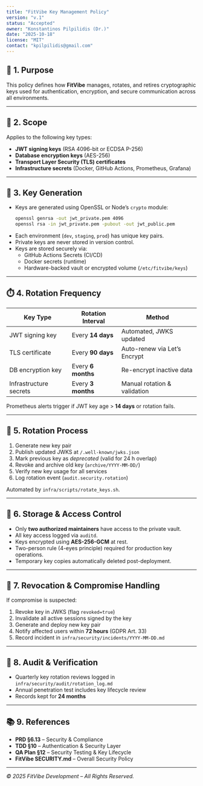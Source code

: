```yaml
---
title: "FitVibe Key Management Policy"
version: "v.1"
status: "Accepted"
owner: "Konstantinos Pilpilidis (Dr.)"
date: "2025-10-18"
license: "MIT"
contact: "kpilpilidis@gmail.com"
---
```


## 🔐 1. Purpose

This policy defines how **FitVibe** manages, rotates, and retires cryptographic keys used for authentication, encryption, and secure communication across all environments.

---

## 🧭 2. Scope

Applies to the following key types:

- **JWT signing keys** (RSA 4096-bit or ECDSA P-256)
- **Database encryption keys** (AES-256)
- **Transport Layer Security (TLS) certificates**
- **Infrastructure secrets** (Docker, GitHub Actions, Prometheus, Grafana)

---

## 🧩 3. Key Generation

- Keys are generated using OpenSSL or Node’s `crypto` module:
  ```bash
  openssl genrsa -out jwt_private.pem 4096
  openssl rsa -in jwt_private.pem -pubout -out jwt_public.pem
  ```
- Each environment (`dev`, `staging`, `prod`) has unique key pairs.
- Private keys are never stored in version control.
- Keys are stored securely via:
  - GitHub Actions Secrets (CI/CD)
  - Docker secrets (runtime)
  - Hardware-backed vault or encrypted volume (`/etc/fitvibe/keys`)

---

## ⏱️ 4. Rotation Frequency

| Key Type               | Rotation Interval  | Method                       |
| ---------------------- | ------------------ | ---------------------------- |
| JWT signing key        | Every **14 days**  | Automated, JWKS updated      |
| TLS certificate        | Every **90 days**  | Auto-renew via Let’s Encrypt |
| DB encryption key      | Every **6 months** | Re-encrypt inactive data     |
| Infrastructure secrets | Every **3 months** | Manual rotation & validation |

Prometheus alerts trigger if JWT key age > **14 days** or rotation fails.

---

## 🔄 5. Rotation Process

1. Generate new key pair
2. Publish updated JWKS at `/.well-known/jwks.json`
3. Mark previous key as _deprecated_ (valid for 24 h overlap)
4. Revoke and archive old key (`archive/YYYY-MM-DD/`)
5. Verify new key usage for all services
6. Log rotation event (`audit.security.rotation`)

Automated by `infra/scripts/rotate_keys.sh`.

---

## 🔐 6. Storage & Access Control

- Only **two authorized maintainers** have access to the private vault.
- All key access logged via `auditd`.
- Keys encrypted using **AES-256-GCM** at rest.
- Two-person rule (4-eyes principle) required for production key operations.
- Temporary key copies automatically deleted post-deployment.

---

## 🚨 7. Revocation & Compromise Handling

If compromise is suspected:

1. Revoke key in JWKS (flag `revoked=true`)
2. Invalidate all active sessions signed by the key
3. Generate and deploy new key pair
4. Notify affected users within **72 hours** (GDPR Art. 33)
5. Record incident in `infra/security/incidents/YYYY-MM-DD.md`

---

## 🧾 8. Audit & Verification

- Quarterly key rotation reviews logged in `infra/security/audit/rotation_log.md`
- Annual penetration test includes key lifecycle review
- Records kept for **24 months**

---

## 📚 9. References

- **PRD §6.13** – Security & Compliance
- **TDD §10** – Authentication & Security Layer
- **QA Plan §12** – Security Testing & Key Lifecycle
- **FitVibe SECURITY.md** – Overall Security Policy

---

_© 2025 FitVibe Development – All Rights Reserved._
